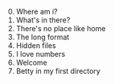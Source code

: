 0. Where am i?
1. What's in there?
2. There's no place like home
3. The long format
4. Hidden files
5. I love numbers
6. Welcome
7. Betty in my first directory

